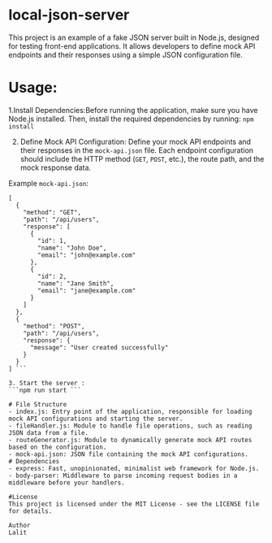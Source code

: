 # local-json-server
This project is an example of a fake JSON server built in Node.js, designed for testing front-end applications. It allows developers to define mock API endpoints and their responses using a simple JSON configuration file.

# Usage: 
1.Install Dependencies:Before running the application, make sure you have Node.js installed. Then, install the required dependencies by running:
```npm install```


2. Define Mock API Configuration: Define your mock API endpoints and their responses in the `mock-api.json` file. Each endpoint configuration should include the HTTP method (`GET`, `POST`, etc.), the route path, and the mock response data.

Example `mock-api.json`:
```
[
  {
    "method": "GET",
    "path": "/api/users",
    "response": [
      {
        "id": 1,
        "name": "John Doe",
        "email": "john@example.com"
      },
      {
        "id": 2,
        "name": "Jane Smith",
        "email": "jane@example.com"
      }
    ]
  },
  {
    "method": "POST",
    "path": "/api/users",
    "response": {
      "message": "User created successfully"
    }
  }
] ```

3. Start the server :
```npm run start ```

# File Structure
- index.js: Entry point of the application, responsible for loading mock API configurations and starting the server.
- fileHandler.js: Module to handle file operations, such as reading JSON data from a file.
- routeGenerator.js: Module to dynamically generate mock API routes based on the configuration.
- mock-api.json: JSON file containing the mock API configurations.
# Dependencies
- express: Fast, unopinionated, minimalist web framework for Node.js.
- body-parser: Middleware to parse incoming request bodies in a middleware before your handlers.

#License
This project is licensed under the MIT License - see the LICENSE file for details.

Author
Lalit
